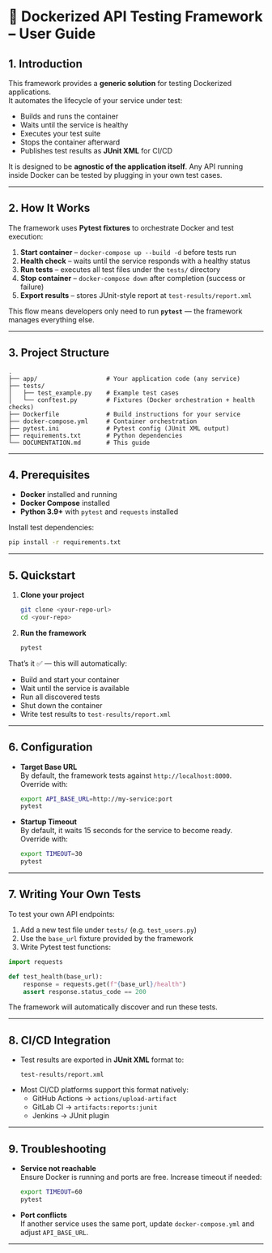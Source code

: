 # 🧪 Dockerized API Testing Framework – User Guide

## 1. Introduction
This framework provides a **generic solution** for testing Dockerized applications.  
It automates the lifecycle of your service under test:
- Builds and runs the container
- Waits until the service is healthy
- Executes your test suite
- Stops the container afterward
- Publishes test results as **JUnit XML** for CI/CD

It is designed to be **agnostic of the application itself**. Any API running inside Docker can be tested by plugging in your own test cases.

---

## 2. How It Works
The framework uses **Pytest fixtures** to orchestrate Docker and test execution:
1. **Start container** – `docker-compose up --build -d` before tests run  
2. **Health check** – waits until the service responds with a healthy status  
3. **Run tests** – executes all test files under the `tests/` directory  
4. **Stop container** – `docker-compose down` after completion (success or failure)  
5. **Export results** – stores JUnit-style report at `test-results/report.xml`

This flow means developers only need to run **`pytest`** — the framework manages everything else.

---

## 3. Project Structure
```
.
├── app/                   # Your application code (any service)
├── tests/
│   ├── test_example.py    # Example test cases
│   └── conftest.py        # Fixtures (Docker orchestration + health checks)
├── Dockerfile             # Build instructions for your service
├── docker-compose.yml     # Container orchestration
├── pytest.ini             # Pytest config (JUnit XML output)
├── requirements.txt       # Python dependencies
└── DOCUMENTATION.md       # This guide
```

---

## 4. Prerequisites
- **Docker** installed and running  
- **Docker Compose** installed  
- **Python 3.9+** with `pytest` and `requests` installed  

Install test dependencies:
```bash
pip install -r requirements.txt
```

---

## 5. Quickstart

1. **Clone your project**
   ```bash
   git clone <your-repo-url>
   cd <your-repo>
   ```

2. **Run the framework**
   ```bash
   pytest
   ```

That’s it ✅ — this will automatically:
- Build and start your container
- Wait until the service is available
- Run all discovered tests
- Shut down the container
- Write test results to `test-results/report.xml`

---

## 6. Configuration

- **Target Base URL**  
  By default, the framework tests against `http://localhost:8000`.  
  Override with:
  ```bash
  export API_BASE_URL=http://my-service:port
  pytest
  ```

- **Startup Timeout**  
  By default, it waits 15 seconds for the service to become ready.  
  Override with:
  ```bash
  export TIMEOUT=30
  pytest
  ```

---

## 7. Writing Your Own Tests

To test your own API endpoints:
1. Add a new test file under `tests/` (e.g. `test_users.py`)  
2. Use the `base_url` fixture provided by the framework  
3. Write Pytest test functions:

```python
import requests

def test_health(base_url):
    response = requests.get(f"{base_url}/health")
    assert response.status_code == 200
```

The framework will automatically discover and run these tests.

---

## 8. CI/CD Integration
- Test results are exported in **JUnit XML** format to:
  ```
  test-results/report.xml
  ```
- Most CI/CD platforms support this format natively:
  - GitHub Actions → `actions/upload-artifact`
  - GitLab CI → `artifacts:reports:junit`
  - Jenkins → JUnit plugin

---

## 9. Troubleshooting
- **Service not reachable**  
  Ensure Docker is running and ports are free. Increase timeout if needed:
  ```bash
  export TIMEOUT=60
  pytest
  ```

- **Port conflicts**  
  If another service uses the same port, update `docker-compose.yml` and adjust `API_BASE_URL`.

---
